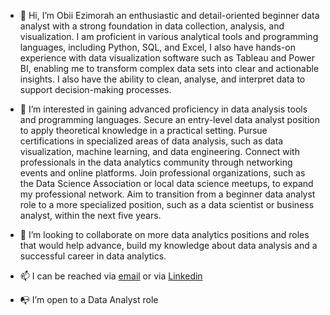 - 👋 Hi, I’m Obii Ezimorah an enthusiastic and detail-oriented beginner data analyst with a strong foundation in data collection, analysis, and visualization. I am proficient in various analytical tools and programming languages, including Python, SQL, and Excel, I also have hands-on experience with data visualization software such as Tableau and Power BI, enabling me to transform complex data sets into clear and actionable insights. I also have the ability to clean, analyse, and interpret data to support decision-making processes.

- 👀 I’m interested in gaining advanced proficiency in data analysis tools and programming languages. Secure an entry-level data analyst position to apply theoretical knowledge in a practical setting. Pursue certifications in specialized areas of data analysis, such as data visualization, machine learning, and data engineering. Connect with professionals in the data analytics community through networking events and online platforms. Join professional organizations, such as the Data Science Association or local data science meetups, to expand my professional network. Aim to transition from a beginner data analyst role to a more specialized position, such as a data scientist or business analyst, within the next five years.
  
- 💞️ I’m looking to collaborate on more data analytics positions and roles that would help advance, build my knowledge about data analysis and a successful career in data analytics.  
  
- 📫 I can be reached via [email](ezimorah@gmail.com) or via [Linkedin](https://www.linkedin.com/in/obinna-ezimorah-a62685148/)

- 📭 I’m open to a Data Analyst role
  

<!---
Obii-A/Obii-A is a ✨ special ✨ repository because its `README.md` (this file) appears on your GitHub profile.
You can click the Preview link to take a look at your changes.
--->
